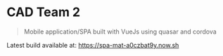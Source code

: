# CAD Team 2

> Mobile application/SPA built with VueJs using quasar and cordova

Latest build available at: <https://spa-mat-a0czbat9y.now.sh>
